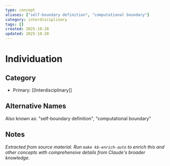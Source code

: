 ```yaml
---
type: concept
aliases: ["self-boundary definition", "computational boundary"]
category: interdisciplinary
tags: []
created: 2025-10-20
updated: 2025-10-20
---
```


# Individuation

## Category

- Primary: [[Interdisciplinary]]

## Alternative Names

Also known as: "self-boundary definition", "computational boundary"

## Notes

*Extracted from source material. Run `make kb-enrich-auto` to enrich this and other concepts with comprehensive details from Claude's broader knowledge.*
